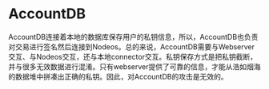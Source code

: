 # AccountDB

AccountDB连接着本地的数据库保存用户的私钥信息，所以，AccountDB也负责对交易进行签名然后连接到Nodeos。总的来说，AccountDB需要与Webserver交互、与Nodeos交互，还与本地connector交互。私钥保存方式是把私钥截断，并与很多无效数据进行混淆。只有webserver提供了可靠的信息，才能从浩如烟海的数据堆中拼凑出正确的私钥。因此，对AccountDB的攻击是无效的。

